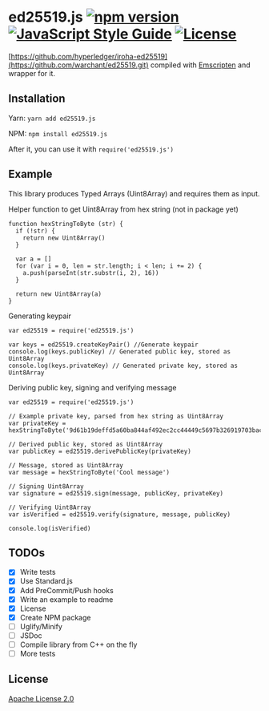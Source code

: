 # ed25519.js [![npm version](https://badge.fury.io/js/ed25519.js.svg)](https://badge.fury.io/js/ed25519.js) [![JavaScript Style Guide](https://img.shields.io/badge/code_style-standard-brightgreen.svg)](https://standardjs.com) [![License](https://img.shields.io/badge/License-Apache%202.0-blue.svg)](https://opensource.org/licenses/Apache-2.0)



[https://github.com/hyperledger/iroha-ed25519](https://github.com/warchant/ed25519.git) compiled with [Emscripten](https://github.com/kripken/emscripten) and wrapper for it.

## Installation
Yarn: `yarn add ed25519.js`

NPM: `npm install ed25519.js`

After it, you can use it with `require('ed25519.js')`

## Example
This library produces Typed Arrays (Uint8Array) and requires them as input.

Helper function to get Uint8Array from hex string (not in package yet)
```
function hexStringToByte (str) {
  if (!str) {
    return new Uint8Array()
  }

  var a = []
  for (var i = 0, len = str.length; i < len; i += 2) {
    a.push(parseInt(str.substr(i, 2), 16))
  }

  return new Uint8Array(a)
}
```

Generating keypair
```
var ed25519 = require('ed25519.js')

var keys = ed25519.createKeyPair() //Generate keypair
console.log(keys.publicKey) // Generated public key, stored as Uint8Array
console.log(keys.privateKey) // Generated private key, stored as Uint8Array
```

Deriving public key, signing and verifying message
```
var ed25519 = require('ed25519.js')

// Example private key, parsed from hex string as Uint8Array
var privateKey = hexStringToByte('9d61b19deffd5a60ba844af492ec2cc44449c5697b326919703bac031cae7f60')

// Derived public key, stored as Uint8Array
var publicKey = ed25519.derivePublicKey(privateKey)

// Message, stored as Uint8Array
var message = hexStringToByte('Cool message')

// Signing Uint8Array
var signature = ed25519.sign(message, publicKey, privateKey)

// Verifying Uint8Array
var isVerified = ed25519.verify(signature, message, publicKey)

console.log(isVerified)
```

## TODOs
- [x] Write tests
- [x] Use Standard.js
- [x] Add PreCommit/Push hooks
- [x] Write an example to readme
- [x] License
- [x] Create NPM package
- [ ] Uglify/Minify
- [ ] JSDoc
- [ ] Compile library from C++ on the fly
- [ ] More tests

## License
[Apache License 2.0](LICENSE.md)
